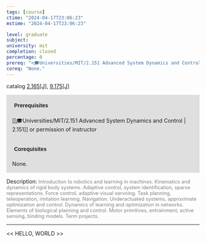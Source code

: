 ```yaml
---
tags: [course]
ctime: "2024-04-17T23:06:23"
mstime: "2024-04-17T23:06:23"

level: graduate
subject: 
university: mit
completion: closed
percentage: 0
prereq: "<🎓Universities/MIT/2.151 Advanced System Dynamics and Control> or permission of instructor"
coreq: "None."
---
```


catalog [2.165[J]](http://student.mit.edu/catalog/m2a.html#2.165), [9.175[J]](http://student.mit.edu/catalog/m9a.html#9.175)

<span style="display: block; padding: 15px; background-color: rgb(100, 100, 100, 0.2);"><font id="m_prereq1869_0" style="display: block; font-family: Arial, sans-serif; font-weight: bold; padding: 5px">Prerequisites</font><br><span id="prereq1869_0">[[🎓Universities/MIT/2.151 Advanced System Dynamics and Control | 2.151]] or permission of instructor</span></span>
<span style="display: block; padding: 15px; background-color: rgb(100, 100, 100, 0.2);"><font id="m_coreq1869_0" style="display: block; font-family: Arial, sans-serif; font-weight: bold; padding: 5px">Corequisites</font><br><span id="coreq1869_0">None.</span></span>

<font style="">Description:</font>
<font style="color: grey; font-size: 0.8rem;">Introduction to robotics and learning in machines. Kinematics and dynamics of rigid body systems. Adaptive control, system identification, sparse representations. Force control, adaptive visual servoing. Task planning, teleoperation, imitation learning. Navigation. Underactuated systems, approximate optimization and control. Dynamics of learning and optimization in networks. Elements of biological planning and control. Motor primitives, entrainment, active sensing, binding models. Term projects.</font>



---

<< HELLO, WORLD >>
